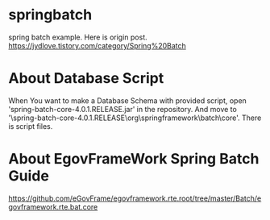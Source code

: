 # springbatch
spring batch example. 
Here is origin post. https://jydlove.tistory.com/category/Spring%20Batch

# About Database Script
When You want to make a Database Schema with provided script, open 'spring-batch-core-4.0.1.RELEASE.jar' in the repository. And move to '\spring-batch-core-4.0.1.RELEASE\org\springframework\batch\core'. There is script files.

# About EgovFrameWork Spring Batch Guide
https://github.com/eGovFrame/egovframework.rte.root/tree/master/Batch/egovframework.rte.bat.core

